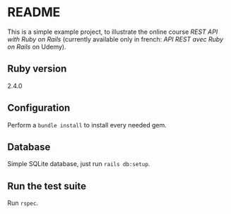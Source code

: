 # README

This is a simple example project, to illustrate the online course _REST API with Ruby on Rails_ (currently available only in french: _API REST avec Ruby on Rails_ on Udemy).

## Ruby version

2.4.0

## Configuration

Perform a `bundle install` to install every needed gem.

## Database

Simple SQLite database, just run `rails db:setup`.

## Run the test suite

Run `rspec`.
